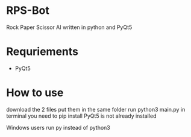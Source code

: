 # RPS-Bot
Rock Paper Scissor AI written in python and PyQt5


# Requriements 
* PyQt5

# How to use
download the 2 files
put them in the same folder
run python3 main.py in terminal
you need to pip install PyQt5 is not already installed

Windows users run py instead of python3

